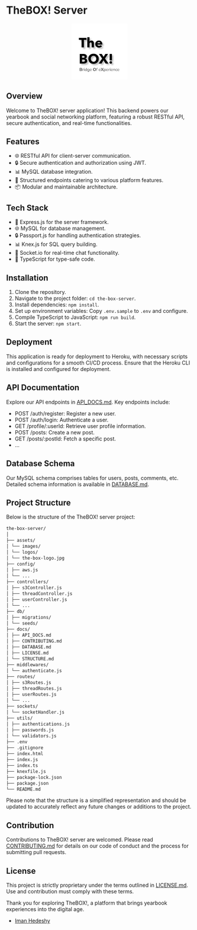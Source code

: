 # TheBOX! Server

<div align="center">
  <img src="./assets/images/logos/the-box-logo.jpg" alt="TheBOX! Logo" width="30%">
</div>

## Overview

Welcome to TheBOX! server application! This backend powers our yearbook and social networking platform, featuring a robust RESTful API, secure authentication, and real-time functionalities.

## Features

- 🌐 RESTful API for client-server communication.
- 🔒 Secure authentication and authorization using JWT.
- 📊 MySQL database integration.
- 📁 Structured endpoints catering to various platform features.
- 📦 Modular and maintainable architecture.

## Tech Stack

- 🚀 Express.js for the server framework.
- 🌐 MySQL for database management.
- 🔒 Passport.js for handling authentication strategies.
- 📊 Knex.js for SQL query building.
- 💬 Socket.io for real-time chat functionality.
- 🌟 TypeScript for type-safe code.

## Installation

1. Clone the repository.
2. Navigate to the project folder: `cd the-box-server`.
3. Install dependencies: `npm install`.
4. Set up environment variables: Copy `.env.sample` to `.env` and configure.
5. Compile TypeScript to JavaScript: `npm run build`.
6. Start the server: `npm start`.

## Deployment

This application is ready for deployment to Heroku, with necessary scripts and configurations for a smooth CI/CD process. Ensure that the Heroku CLI is installed and configured for deployment.

## API Documentation

Explore our API endpoints in [API_DOCS.md](./docs/API_DOCS.md). Key endpoints include:

- POST /auth/register: Register a new user.
- POST /auth/login: Authenticate a user.
- GET /profile/:userId: Retrieve user profile information.
- POST /posts: Create a new post.
- GET /posts/:postId: Fetch a specific post.
- ...

## Database Schema

Our MySQL schema comprises tables for users, posts, comments, etc. Detailed schema information is available in [DATABASE.md](./docs/DATABASE.md).

## Project Structure

Below is the structure of the TheBOX! server project:

```
the-box-server/
│
├── assets/
│ └── images/
│ └── logos/
│ └── the-box-logo.jpg
├── config/
│ ├── aws.js
│ └── ...
├── controllers/
│ ├── s3Controller.js
│ ├── threadController.js
│ ├── userController.js
│ └── ...
├── db/
│ ├── migrations/
│ └── seeds/
├── docs/
│ ├── API_DOCS.md
│ ├── CONTRIBUTING.md
│ ├── DATABASE.md
│ ├── LICENSE.md
│ └── STRUCTURE.md
├── middlewares/
│ └── authenticate.js
├── routes/
│ ├── s3Routes.js
│ ├── threadRoutes.js
│ ├── userRoutes.js
│ └── ...
├── sockets/
│ └── socketHandler.js
├── utils/
│ ├── authentications.js
│ ├── passwords.js
│ └── validators.js
├── .env
├── .gitignore
├── index.html
├── index.js
├── index.ts
├── knexfile.js
├── package-lock.json
├── package.json
└── README.md
```


Please note that the structure is a simplified representation and should be updated to accurately reflect any future changes or additions to the project.

## Contribution

Contributions to TheBOX! server are welcomed. Please read [CONTRIBUTING.md](./docs/CONTRIBUTING.md) for details on our code of conduct and the process for submitting pull requests.

## License

This project is strictly proprietary under the terms outlined in [LICENSE.md](./docs/LICENSE.md). Use and contribution must comply with these terms.

Thank you for exploring TheBOX!, a platform that brings yearbook experiences into the digital age.

- [Iman Hedeshy](https://github.com/imanhedeshy)